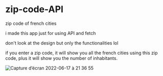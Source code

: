 # zip-code-API
zip code of french cities 

i made this app just for using API and fetch

don't look at the design but only the functionalities lol

if you enter a zip code, it will show you all the french cities using this zip code,
plus it will show you the number of inhabitants.

![Capture d’écran 2022-06-17 à 21 36 55](https://user-images.githubusercontent.com/92720413/174438080-faaca566-4b92-4898-b2a9-0697e53f09f9.png)
